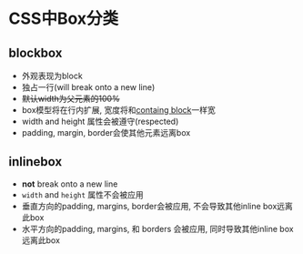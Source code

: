 # CSS中Box分类

## blockbox

- 外观表现为block
- 独占一行(will break onto a new line)
- ~~默认width为父元素的100%~~
- box模型将在行内扩展, 宽度将和[containg block](css-containing-block.md)一样宽
- width and height 属性会被遵守(respected)
- padding, margin, border会使其他元素远离box

## inlinebox

- **not** break onto a new line
- `width` and `height` 属性不会被应用
- 垂直方向的padding, margins, border会被应用, 不会导致其他inline box远离此box
- 水平方向的padding, margins, 和 borders 会被应用, 同时导致其他inline box远离此box
